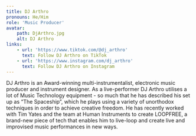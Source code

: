 ```yaml
---
title: DJ Arthro
pronouns: He/Him
role: 'Music Producer'
avatar:
    path: DjArthro.jpg
    alt: DJ Arthro
links:
    - url: 'https://www.tiktok.com/@dj_arthro'
      text: Follow DJ Arthro on TikTok
    - url: 'https://www.instagram.com/dj_arthro'
      text: Follow DJ Arthro on Instagram
---
```


DJ Arthro is an Award-winning multi-instrumentalist, electronic music producer and instrument designer. As a live-performer DJ Arthro utilises a lot of Music Technology equipment - so much that he has described his set up as “The Spaceship”, which he plays using a variety of unorthodox techniques in order to achieve creative freedom. He has recently worked with Tim Yates and the team at Human Instruments to create LOOPFREE, a brand-new piece of tech that enables him to live-loop and create live and improvised music performances in new ways.